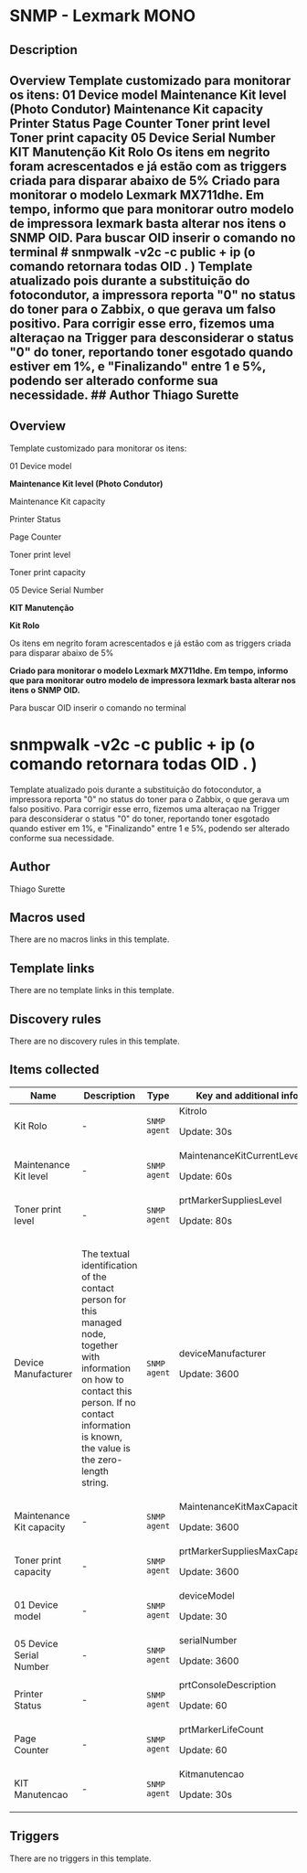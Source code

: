 # SNMP - Lexmark MONO

## Description

## Overview Template customizado para monitorar os itens: 01 Device model **Maintenance Kit level (Photo Condutor)** Maintenance Kit capacity Printer Status Page Counter Toner print level Toner print capacity 05 Device Serial Number **KIT Manutenção** **Kit Rolo** Os itens em negrito foram acrescentados e já estão com as triggers criada para disparar abaixo de 5% **Criado para monitorar o modelo Lexmark MX711dhe. Em tempo, informo que para monitorar outro modelo de impressora lexmark basta alterar nos itens o SNMP OID.** Para buscar OID inserir o comando no terminal # snmpwalk -v2c -c public + ip (o comando retornara todas OID . ) Template atualizado pois durante a substituição do fotocondutor, a impressora reporta "0" no status do toner para o Zabbix, o que gerava um falso positivo. Para corrigir esse erro, fizemos uma alteraçao na Trigger para desconsiderar o status "0" do toner, reportando toner esgotado quando estiver em 1%, e "Finalizando" entre 1 e 5%, podendo ser alterado conforme sua necessidade. ## Author Thiago Surette 

## Overview

Template customizado para monitorar os itens:


 


01 Device model


**Maintenance Kit level (Photo Condutor)**


Maintenance Kit capacity


Printer Status


Page Counter


Toner print level 


Toner print capacity


05 Device Serial Number


**KIT Manutenção**


**Kit Rolo**


 


Os itens em negrito foram acrescentados e já estão com as  triggers criada para disparar abaixo de 5%


 


**Criado para monitorar o modelo Lexmark MX711dhe. Em tempo, informo que para monitorar outro modelo de impressora lexmark basta alterar nos itens o SNMP OID.**


Para buscar OID inserir o comando no terminal 


# snmpwalk -v2c -c public + ip (o comando retornara todas OID . )


Template atualizado pois durante a substituição do fotocondutor, a impressora reporta "0" no status do toner para o Zabbix, o que gerava um falso positivo. Para corrigir esse erro, fizemos uma alteraçao na Trigger para desconsiderar o status "0" do toner, reportando toner esgotado quando estiver em 1%, e "Finalizando" entre 1 e 5%, podendo ser alterado conforme sua necessidade.



## Author

Thiago Surette

## Macros used

There are no macros links in this template.

## Template links

There are no template links in this template.

## Discovery rules

There are no discovery rules in this template.

## Items collected

|Name|Description|Type|Key and additional info|
|----|-----------|----|----|
|Kit Rolo|<p>-</p>|`SNMP agent`|Kitrolo<p>Update: 30s</p>|
|Maintenance Kit level|<p>-</p>|`SNMP agent`|MaintenanceKitCurrentLevel<p>Update: 60s</p>|
|Toner print level|<p>-</p>|`SNMP agent`|prtMarkerSuppliesLevel<p>Update: 80s</p>|
|Device Manufacturer|<p>The textual identification of the contact person for this managed node, together with information on how to contact this person. If no contact information is known, the value is the zero-length string.</p>|`SNMP agent`|deviceManufacturer<p>Update: 3600</p>|
|Maintenance Kit capacity|<p>-</p>|`SNMP agent`|MaintenanceKitMaxCapacity<p>Update: 3600</p>|
|Toner print capacity|<p>-</p>|`SNMP agent`|prtMarkerSuppliesMaxCapacity<p>Update: 3600</p>|
|01 Device model|<p>-</p>|`SNMP agent`|deviceModel<p>Update: 30</p>|
|05 Device Serial Number|<p>-</p>|`SNMP agent`|serialNumber<p>Update: 3600</p>|
|Printer Status|<p>-</p>|`SNMP agent`|prtConsoleDescription<p>Update: 60</p>|
|Page Counter|<p>-</p>|`SNMP agent`|prtMarkerLifeCount<p>Update: 60</p>|
|KIT Manutencao|<p>-</p>|`SNMP agent`|Kitmanutencao<p>Update: 30s</p>|
## Triggers

There are no triggers in this template.

